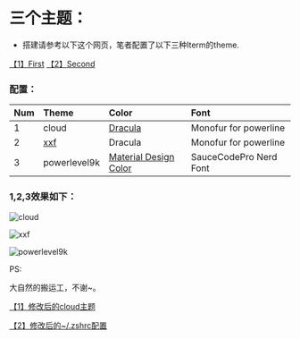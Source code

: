 # 三个主题：

* 搭建请参考以下这个网页，笔者配置了以下三种Iterm的theme.

[【1】First](https://xiaozhou.net/learn-the-command-line-iterm-and-zsh-2017-06-23.html)
[【2】Second](https://medium.com/statementdog-engineering/prettify-your-zsh-command-line-prompt-3ca2acc967f)

### 配置：

| Num | Theme | Color | Font |
| :--- | :--- | :--- | :--- | 
| 1 | cloud | [Dracula](https://draculatheme.com/iterm/) | Monofur for powerline | 
| 2 | [xxf](https://github.com/xfanwu/oh-my-zsh-custom-xxf) | Dracula | Monofur for powerline | 
| 3 | powerlevel9k | [Material Design Color](https://github.com/MartinSeeler/iterm2-material-design) | SauceCodePro Nerd Font | 

### 1,2,3效果如下：
![cloud](https://github.com/miqianmimi/iterm-style/blob/master/1cloud.png)

![xxf](https://github.com/miqianmimi/iterm-style/blob/master/2xxf.png)

![powerlevel9k](https://github.com/miqianmimi/iterm-style/blob/master/3powerline.png)


PS:

大自然的搬运工，不谢~。

[【1】修改后的cloud主题](https://github.com/miqianmimi/oh-my-zsh/blob/master/cloud.zsh-theme)

[【2】修改后的~/.zshrc配置](https://github.com/miqianmimi/iterm-style/blob/master/zshrc)

